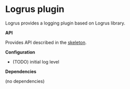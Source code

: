 # Logrus plugin

Logrus provides a logging plugin based on Logrus library. 

**API**

Provides API described in the [skeleton](../plugin). 

**Configuration**

- (TODO) initial log level

**Dependencies**

(no dependencies)